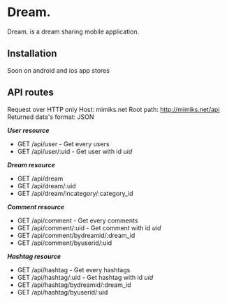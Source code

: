 Dream.
=========

Dream. is a dream sharing mobile application.

Installation
--------------

Soon on android and ios app stores

API routes
--------------

Request over HTTP only
Host: mimiks.net
Root path: http://mimiks.net/api
Returned data's format: JSON

***User resource***
* GET /api/user - Get every users
* GET /api/user/:uid - Get user with id *uid*

***Dream resource***
* GET /api/dream
* GET /api/dream/:uid
* GET /api/dream/incategory/:category_id

***Comment resource***
* GET /api/comment - Get every comments
* GET /api/comment/:uid - Get comment with id *uid*
* GET /api/comment/bydreamid/:dream_id
* GET /api/comment/byuserid/:uid


***Hashtag resource***
* GET /api/hashtag - Get every hashtags
* GET /api/hashtag/:uid - Get hashtag with id *uid*
* GET /api/hashtag/bydreamid/:dream_id
* GET /api/hashtag/byuserid/:uid
